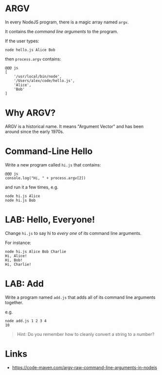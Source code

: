 # ARGV

In every NodeJS program, there is a magic array named `argv`. 

It contains the *command line arguments* to the program.

If the user types:

    node hello.js Alice Bob

then `process.argv` contains:

    @@@ js
    [ 
        '/usr/local/bin/node',
        '/Users/alex/code/hello.js',
        'Alice',
        'Bob'
    ]

# Why ARGV?

ARGV is a historical name. It means "Argument Vector" and has been around since the early 1970s.

# Command-Line Hello

Write a new program called `hi.js` that contains:

    @@@ js
    console.log("Hi, " + process.argv[2])

and run it a few times, e.g.

    node hi.js Alice
    node hi.js Bob

# LAB: Hello, Everyone!

Change `hi.js` to say hi to *every one* of its command line arguments.

For instance:

    node hi.js Alice Bob Charlie
    Hi, Alice!
    Hi, Bob!
    Hi, Charlie!

# LAB: Add

Write a program named `add.js` that adds all of its command line arguments together.

e.g.

    node add.js 1 2 3 4
    10

> Hint: Do you remember how to cleanly convert a string to a number?

# Links

* <https://code-maven.com/argv-raw-command-line-arguments-in-nodejs>
